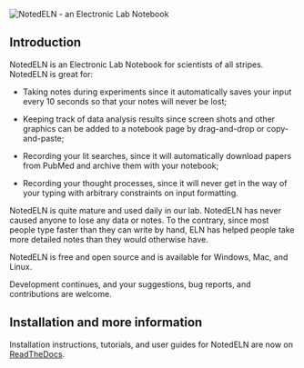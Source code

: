 ![NotedELN - an Electronic Lab Notebook](https://github.com/wagenadl/notedeln/blob/main/docs/source/banner3.svg)

## Introduction

NotedELN is an Electronic Lab Notebook for scientists of all stripes. 
NotedELN is great for:

 *  Taking notes during experiments since it automatically saves your
    input every 10 seconds so that your notes will never be lost;

 *  Keeping track of data analysis results since screen shots and
    other graphics can be added to a notebook page by drag-and-drop or
    copy-and-paste;

 *  Recording your lit searches, since it will automatically download
    papers from PubMed and archive them with your notebook;

 *  Recording your thought processes, since it will never get in the
    way of your typing with arbitrary constraints on input formatting.

NotedELN is quite mature and used daily in our lab. NotedELN has never 
caused anyone to lose any data or notes. To the contrary, since most 
people type faster than they can write by hand, ELN has helped people 
take more detailed notes than they would otherwise have.

NotedELN is free and open source and is available for Windows, Mac, and
Linux.

Development continues, and your suggestions, bug reports, and
contributions are welcome.

## Installation and more information

Installation instructions, tutorials, and user guides for NotedELN 
are now on [ReadTheDocs](https://cschem.readthedocs.io/en/latest).
